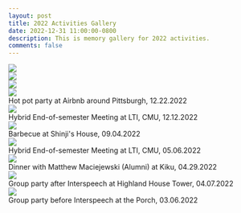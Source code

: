 ```yaml
---
layout: post
title: 2022 Activities Gallery
date: 2022-12-31 11:00:00-0800
description: This is memory gallery for 2022 activities.
comments: false
---
```


<div class="row mt-3">
    <div class="col-sm mt-3 mt-md-0">
        <img class="img-fluid rounded z-depth-1" src="{{ site.baseurl }}/assets/img/gallery/12-22.1-2022.png" data-zoomable>
    </div>
    <div class="col-sm mt-3 mt-md-0">
        <img class="img-fluid rounded z-depth-1" src="{{ site.baseurl }}/assets/img/gallery/12-22.2-2022.png" data-zoomable>
    </div>
    <div class="col-sm mt-3 mt-md-0">
        <img class="img-fluid rounded z-depth-1" src="{{ site.baseurl }}/assets/img/gallery/12-22.3-2022.png" data-zoomable>
    </div>
    <div class="col-sm mt-3 mt-md-0">
        <img class="img-fluid rounded z-depth-1" src="{{ site.baseurl }}/assets/img/gallery/12-22.4-2022.png" data-zoomable>
    </div>
</div>
<div class="caption">
    Hot pot party at Airbnb around Pittsburgh, 12.22.2022
</div>

<div class="row mt-3">
    <div class="col-sm mt-3 mt-md-0">
        <img class="img-fluid rounded z-depth-1" src="{{ site.baseurl }}/assets/img/gallery/12-12-2022.png" data-zoomable>
    </div>
</div>
<div class="caption">
    Hybrid End-of-semester Meeting at LTI, CMU, 12.12.2022
</div>

<div class="row mt-3">
    <div class="col-sm mt-3 mt-md-0">
        <img class="img-fluid rounded z-depth-1" src="{{ site.baseurl }}/assets/img/gallery/09-04-2022.png" data-zoomable>
    </div>
</div>
<div class="caption">
    Barbecue at Shinji's House, 09.04.2022
</div>

<div class="row mt-3">
    <div class="col-sm mt-3 mt-md-0">
        <img class="img-fluid rounded z-depth-1" src="{{ site.baseurl }}/assets/img/gallery/05-06-2022.png" data-zoomable>
    </div>
</div>
<div class="caption">
    Hybrid End-of-semester Meeting at LTI, CMU, 05.06.2022
</div>

<div class="row mt-3">
    <div class="col-sm mt-3 mt-md-0">
        <img class="img-fluid rounded z-depth-1" src="{{ site.baseurl }}/assets/img/gallery/04-29-2022.jpeg" data-zoomable>
    </div>
</div>
<div class="caption">
    Dinner with Matthew Maciejewski (Alumni) at Kiku, 04.29.2022
</div>

<div class="row mt-3">
    <div class="col-sm mt-3 mt-md-0">
        <img class="img-fluid rounded z-depth-1" src="{{ site.baseurl }}/assets/img/gallery/04-07-2022.jpg" data-zoomable>
    </div>
</div>
<div class="caption">
    Group party after Interspeech at Highland House Tower, 04.07.2022
</div>


<div class="row mt-3">
    <div class="col-sm mt-3 mt-md-0">
        <img class="img-fluid rounded z-depth-1" src="{{ site.baseurl }}/assets/img/gallery/03-06-2022.jpg" data-zoomable>
    </div>
</div>
<div class="caption">
    Group party before Interspeech at the Porch, 03.06.2022
</div>

